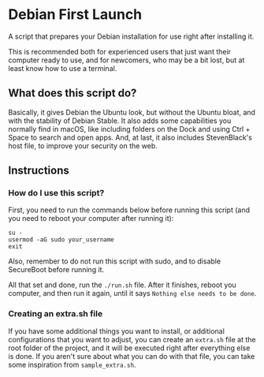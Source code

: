 # Debian First Launch
A script that prepares your Debian installation for use right after installing it.

This is recommended both for experienced users that just want their computer ready to use, and for newcomers, who may be a bit lost, but at least know how to use a terminal.

## What does this script do?
Basically, it gives Debian the Ubuntu look, but without the Ubuntu bloat, and with the stability of Debian Stable. It also adds some capabilities you normally find in macOS, like including folders on the Dock and using Ctrl + Space to search and open apps. And, at last, it also includes StevenBlack's host file, to improve your security on the web.

## Instructions

### How do I use this script?
First, you need to run the commands below before running this script (and you need to reboot your computer after running it):

```
su -
usermod -aG sudo your_username
exit
```

Also, remember to do not run this script with sudo, and to disable SecureBoot before running it.

All that set and done, run the `./run.sh` file. After it finishes, reboot you computer, and then run it again, until it says `Nothing else needs to be done`.

### Creating an extra.sh file
If you have some additional things you want to install, or additional configurations that you want to adjust, you can create an `extra.sh` file at the root folder of the project, and it will be executed right after everything else is done. If you aren't sure about what you can do with that file, you can take some inspiration from `sample_extra.sh`.